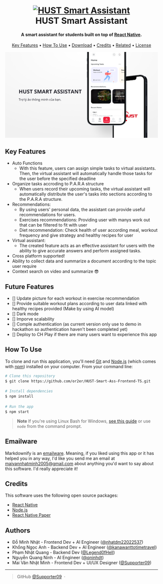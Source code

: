 
<h1 align="center">
  <br>
  <a href="#"><img src="https://lh3.googleusercontent.com/pw/ADCreHelj1UdZZJe5PmLzp4U4mXNEXTmhbxJzV8b-vLk99rXRRCndoGRdttmgWy187Sr2BXdRca-JpSUuAH6ZVpeFu4UFCZwbhKhBQWZjHMXEoT9Td3zhKAmp0O4RyMfpGSL4M0bLeNnbnj3Uaw30DFjzhcHvLBY6Cv2XJxWd7nvYg1yqIc4qUdchk3Q4rycXCxJ1bxcIxH4ie4HtHEppr6AknasO6hOGIBaIdnw6bbRVlqSzRP96QueaTsqBbbSQ21EP0vWEUm4F_3bJ4cFUxuToH147Hf3m2Tq8NN4i-6z0qt1jxxUte7NiHeqfUJYaI51MlPhFIPOH-XgZkqlJNGuEdQMvZ5edDCdCSxYkkL6sA7q1nRgLboq0DNKMZiroF_G_I-XY-IryENZTeqtJ2QfrIKJ5-krLQhYVxK7W-_g6Ewu8uGxwX42W31baPHvc4WBoF0mSb96L3y3vtrBQE3Nxpw86o98eHcoJAQpSD4mJc9epx2rU2ALyMxtAdL0zUaQDiMgMmBLvA2Kn2SXrFLUpadB2zatABtDyi73xoQrRrLYyLuRiAfCKgTB_I8fwaHaG72w2Zfl6_GlMR2l1WBgThpUrTttfzTlrbZJeaKARgxFjITUlTi1_m-Dp0ZMckkyPKkDMaYKNoEXby9HMMreX2Ek4JPG0PnkliDUeZuOVrre96R6OCPwAeoXk0rc7WLv76eeb30dP42wEWnNJ0fyfZTmLN9RmuZSUPDImqKZPC3rMVxJqNu2BfIdgOzGpeUmVLfuzT2y050noGNOaAhIL25kKiMNM-GsSqR5uLibsjg6Y9EEW7rACvF11Oy6n-40uVOCRdYn_qLFjMvSSDULUoOmM718XMFnwSIMovqDssE5eV-zZftqsLWIpbv2JiLlc48dyTVnlQS_zOHm5D9FtcT8XFxaRwRehK-IS5iNmMeHvmLhDAOHT8u5f-8j=w400-h400-s-no-gm?authuser=1" alt="HUST Smart Assistant" width="200"></a>
  <br>
  HUST Smart Assistant
  <br>
</h1>

<h4 align="center">A smart assistant for students built on top of <a href="https://reactnative.dev/" target="_blank">React Native</a>.</h4>

<p align="center">
  <a href="#key-features">Key Features</a> •
  <a href="#how-to-use">How To Use</a> •
  <a href="#download">Download</a> •
  <a href="#credits">Credits</a> •
  <a href="#related">Related</a> •
  <a href="#license">License</a>
</p>

![screenshot](./assets/images/demo.png)

## Key Features

* Auto Functions
  - With this feature, users can assign simple tasks to virtual assistants. Then, the virtual assistant will automatically handle those tasks for the user before the specified deadline
* Organize tasks accroding to P.A.R.A structure
  - When users record their upcoming tasks, the virtual assistant will automatically distribute the user's tasks into sections according to the P.A.R.A structure.
* Recommendations:
  - By using users' personal data, the assistant can provide useful recommendations for users.
  - Exercises recommendations: Providing user with manys work out that can be filtered to fit with user
  - Diet recommendation: Check health of user according meal, workout frequency and give strategy and healthy recipes for user  
* Virtual assistant: 
  - The created feature acts as an effective assistant for users with the ability to give accurate answers and perform assigned tasks.
* Cross platform supported!
* Ability to collect data and summarize a document according to the topic user require
* Context search on video and summarize 😎

## Future Features
- [] Update picture for each workout in exercise recommendation
- [] Provide suitable workout plans according to user data linked with healthy recipes provided (Make by using AI model)
- [] Dark mode 
- [] Imporve scalability
- [] Comple authentication (as current version only use to demo in hackathon so authentication haven't been completed yet)
- [] Deploy to CH Play if there are many users want to experience this app 

## How To Use

To clone and run this application, you'll need [Git](https://git-scm.com) and [Node.js](https://nodejs.org/en/download/) (which comes with [npm](http://npmjs.com)) installed on your computer. From your command line:

```bash
# Clone this repository
$ git clone https://github.com/or2er/HUST-Smart-Ass-Frontend-TS.git

# Install dependencies
$ npm install

# Run the app
$ npm start
```

> **Note**
> If you're using Linux Bash for Windows, [see this guide](https://www.howtogeek.com/261575/how-to-run-graphical-linux-desktop-applications-from-windows-10s-bash-shell/) or use `node` from the command prompt.


## Emailware

Markdownify is an [emailware](https://en.wiktionary.org/wiki/emailware). Meaning, if you liked using this app or it has helped you in any way, I'd like you send me an email at <maivannhatminh2005@gmail.com> about anything you'd want to say about this software. I'd really appreciate it!

## Credits

This software uses the following open source packages:

- [React Native](https://reactnative.dev/)
- [Node.js](https://nodejs.org/)
- [React Native Paper](https://reactnativepaper.com/)

<!-- ## Support

<a href="https://www.buymeacoffee.com/5Zn8Xh3l9" target="_blank"><img src="https://www.buymeacoffee.com/assets/img/custom_images/purple_img.png" alt="Buy Me A Coffee" style="height: 41px !important;width: 174px !important;box-shadow: 0px 3px 2px 0px rgba(190, 190, 190, 0.5) !important;-webkit-box-shadow: 0px 3px 2px 0px rgba(190, 190, 190, 0.5) !important;" ></a>

<p>Or</p> 

<a href="https://www.patreon.com/amitmerchant">
	<img src="https://c5.patreon.com/external/logo/become_a_patron_button@2x.png" width="160">
</a> -->
<!-- 
## You may also like...

- [Pomolectron](https://github.com/amitmerchant1990/pomolectron) - A pomodoro app
- [Correo](https://github.com/amitmerchant1990/correo) - A menubar/taskbar Gmail App for Windows and macOS -->

## Authors

- Đỗ Minh Nhật - Frontend Dev + AI Engineer ([@nhatdm22022537](https://github.com/nhatdm22022537))
- Khổng Ngọc Anh - Backend Dev + AI Engineer ([@kanawanttotimetravel](https://github.com/kanawanttotimetravel))
- Phạm Nhật Quang - Backend Dev ([@Legend0fHell](https://github.com/Legend0fHell))
- Nguyễn Quang Ninh - AI Engineer ([@qninhdt](https://github.com/qninhdt))
- Mai Văn Nhật Minh - Frontend Dev + UI/UX Designer ([@Supporter09](https://github.com/Supporter09))

---


> GitHub [@Supporter09](https://github.com/Supporter09) &nbsp;&middot;&nbsp;
<!-- > Twitter [@amit_merchant](https://twitter.com/amit_merchant) -->

